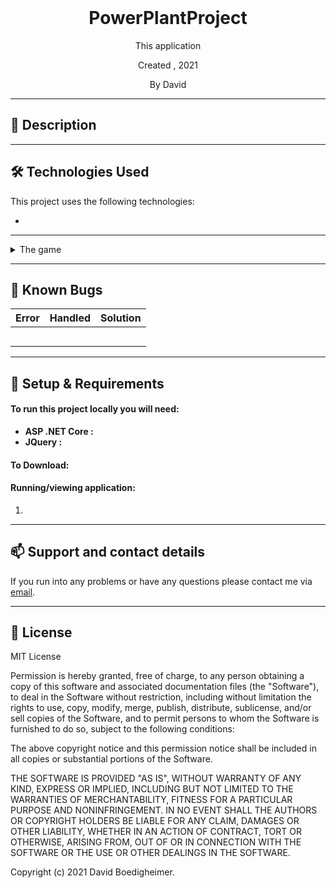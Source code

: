 <br>
<h1 align = "center">
<b> PowerPlantProject </b>
</h1>

<p align = "center">
This application  </p>
<p align = "center"> Created , 2021 </p>

<p align = "center">
 By David
 </p>

--------------------

## 📖  Description


--------------------

## 🛠️ Technologies Used

This project uses the following technologies:

- 

-------------------

<details>
<summary>The game</summary>

| Gameplay function | Input | Output |
| :------------- | :------------- | :------------- |
|  |  |  |
|  |  |  |
|  |  |  |

</details>

-------------------

## 🐛 Known Bugs

| Error | Handled | Solution |
| :------------- | :------------- | :------------- |
|  |  | 
|  |  | 
|  |  | 
|  |  | 
|  |  | 

-------------------

## 🔧 Setup & Requirements

#### To run this project locally you will need:

- **ASP .NET Core :** 
- **JQuery :**  
#### To Download:



#### Running/viewing application:

1. 

--------------------------

## 📫 Support and contact details

If you run into any problems or have any questions please contact me via [email](stealth259@gmail.com).

---------------------------

## 📘 License

MIT License

Permission is hereby granted, free of charge, to any person obtaining a copy
of this software and associated documentation files (the "Software"), to deal
in the Software without restriction, including without limitation the rights
to use, copy, modify, merge, publish, distribute, sublicense, and/or sell
copies of the Software, and to permit persons to whom the Software is
furnished to do so, subject to the following conditions:

The above copyright notice and this permission notice shall be included in all
copies or substantial portions of the Software.

THE SOFTWARE IS PROVIDED "AS IS", WITHOUT WARRANTY OF ANY KIND, EXPRESS OR
IMPLIED, INCLUDING BUT NOT LIMITED TO THE WARRANTIES OF MERCHANTABILITY,
FITNESS FOR A PARTICULAR PURPOSE AND NONINFRINGEMENT. IN NO EVENT SHALL THE
AUTHORS OR COPYRIGHT HOLDERS BE LIABLE FOR ANY CLAIM, DAMAGES OR OTHER
LIABILITY, WHETHER IN AN ACTION OF CONTRACT, TORT OR OTHERWISE, ARISING FROM,
OUT OF OR IN CONNECTION WITH THE SOFTWARE OR THE USE OR OTHER DEALINGS IN THE
SOFTWARE.

Copyright (c) 2021 David Boedigheimer.